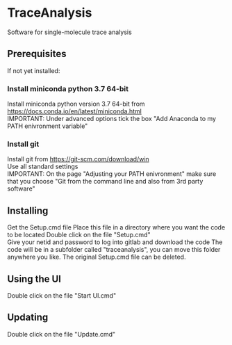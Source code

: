 # TraceAnalysis

Software for single-molecule trace analysis

## Prerequisites

If not yet installed:

### Install miniconda python 3.7 64-bit
Install miniconda python version 3.7 64-bit from https://docs.conda.io/en/latest/miniconda.html  
    IMPORTANT: Under advanced options tick the box "Add Anaconda to my PATH enivronment variable"

### Install git
Install git from https://git-scm.com/download/win  
	Use all standard settings  
	IMPORTANT: On the page "Adjusting your PATH enivronment" make sure that you choose "Git from the command line and also from 3rd party software"

## Installing

Get the Setup.cmd file
Place this file in a directory where you want the code to be located
Double click on the file "Setup.cmd"  
Give your netid and password to log into gitlab and download the code
The code will be in a subfolder called "traceanalysis", you can move this folder anywhere you like.
The original Setup.cmd file can be deleted.

## Using the UI

Double click on the file "Start UI.cmd"

## Updating

Double click on the file "Update.cmd"
